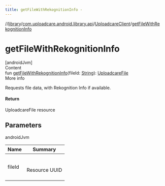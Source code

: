 ```yaml
---
title: getFileWithRekognitionInfo -
---
```

//[library](../../index.md)/[com.uploadcare.android.library.api](../index.md)/[UploadcareClient](index.md)/[getFileWithRekognitionInfo](get-file-with-rekognition-info.md)



# getFileWithRekognitionInfo  
[androidJvm]  
Content  
fun [getFileWithRekognitionInfo](get-file-with-rekognition-info.md)(fileId: [String](https://kotlinlang.org/api/latest/jvm/stdlib/kotlin/-string/index.html)): [UploadcareFile](../-uploadcare-file/index.md)  
More info  


Requests file data, with Rekognition Info if available.



#### Return  


UploadcareFile resource



## Parameters  
  
androidJvm  
  
|  Name|  Summary| 
|---|---|
| <a name="com.uploadcare.android.library.api/UploadcareClient/getFileWithRekognitionInfo/#kotlin.String/PointingToDeclaration/"></a>fileId| <a name="com.uploadcare.android.library.api/UploadcareClient/getFileWithRekognitionInfo/#kotlin.String/PointingToDeclaration/"></a><br><br>Resource UUID<br><br>
  
  



